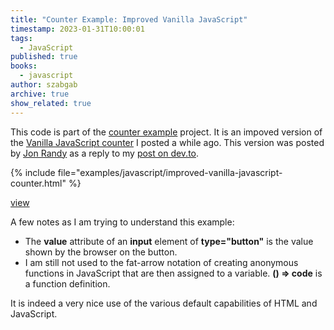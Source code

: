 ```yaml
---
title: "Counter Example: Improved Vanilla JavaScript"
timestamp: 2023-01-31T10:00:01
tags:
  - JavaScript
published: true
books:
  - javascript
author: szabgab
archive: true
show_related: true
---
```



This code is part of the [counter example](/counter) project. It is an impoved version of the [Vanilla JavaScript counter](/vanilla-javascript-counter) I posted a while ago.
This version was posted by [Jon Randy](https://dev.to/jonrandy) as a reply to my [post on dev.to](https://dev.to/szabgab/counter-example-vanilla-javascript-1n6l).



{% include file="examples/javascript/improved-vanilla-javascript-counter.html" %}

[view](examples/javascript/improved-vanilla-javascript-counter.html)

A few notes as I am trying to understand this example:

* The <b>value</b> attribute of an <b>input</b> element of <b>type="button"</b> is the value shown by the browser on the button.
* I am still not used to the fat-arrow notation of creating anonymous functions in JavaScript that are then assigned to a variable. <b>() => code</b> is a function definition.

It is indeed a very nice use of the various default capabilities of HTML and JavaScript.
